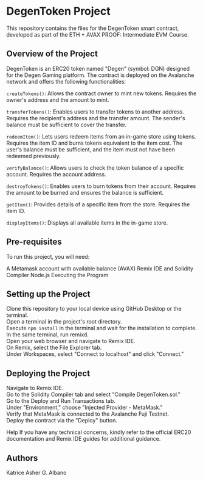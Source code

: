 # DegenToken Project
This repository contains the files for the DegenToken smart contract, developed as part of the ETH + AVAX PROOF: Intermediate EVM Course.

## Overview of the Project
DegenToken is an ERC20 token named "Degen" (symbol: DGN) designed for the Degen Gaming platform. The contract is deployed on the Avalanche network and offers the following functionalities:

```createTokens()```: Allows the contract owner to mint new tokens. Requires the owner's address and the amount to mint.

```transferTokens()```: Enables users to transfer tokens to another address. Requires the recipient's address and the transfer amount. The sender's balance must be sufficient to cover the transfer.

```redeemItem()```: Lets users redeem items from an in-game store using tokens. Requires the item ID and burns tokens equivalent to the item cost. The user's balance must be sufficient, and the item must not have been redeemed previously.

```verifyBalance()```: Allows users to check the token balance of a specific account. Requires the account address.

```destroyTokens()```: Enables users to burn tokens from their account. Requires the amount to be burned and ensures the balance is sufficient.

```getItem()```: Provides details of a specific item from the store. Requires the item ID.

```displayItems()```: Displays all available items in the in-game store.

## Pre-requisites
To run this project, you will need:

A Metamask account with available balance (AVAX)
Remix IDE and Solidity Compiler
Node.js
Executing the Program

## Setting up the Project
Clone this repository to your local device using GitHub Desktop or the terminal. <br>
Open a terminal in the project's root directory. <br>
Execute ```npm install``` in the terminal and wait for the installation to complete. <br>
In the same terminal, run remixd. <br>
Open your web browser and navigate to Remix IDE. <br>
On Remix, select the File Explorer tab. <br>
Under Workspaces, select "Connect to localhost" and click "Connect." <br>

## Deploying the Project
Navigate to Remix IDE. <br>
Go to the Solidity Compiler tab and select "Compile DegenToken.sol." <br>
Go to the Deploy and Run Transactions tab. <br>
Under "Environment," choose "Injected Provider - MetaMask." <br>
Verify that MetaMask is connected to the Avalanche Fuji Testnet. <br>
Deploy the contract via the "Deploy" button. <br>

Help
If you have any technical concerns, kindly refer to the official ERC20 documentation and Remix IDE guides for additional guidance.

## Authors

Katrice Asher G. Albano

